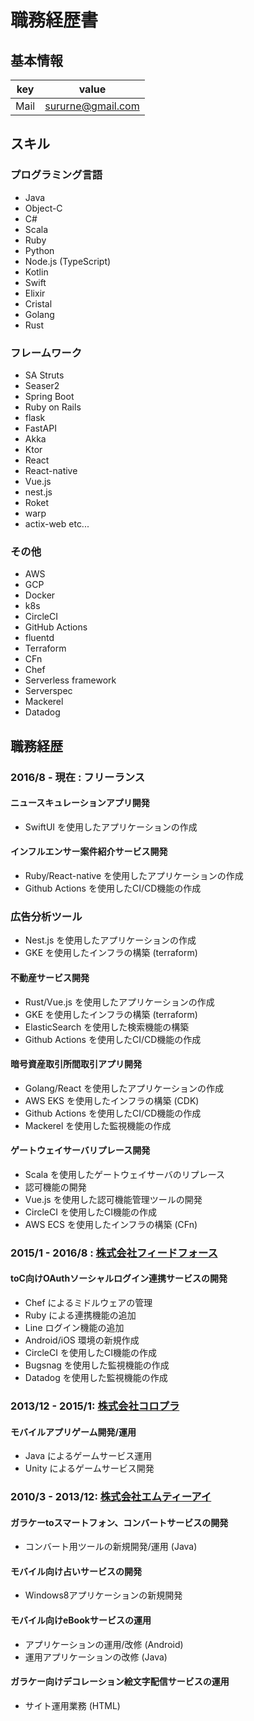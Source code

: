 # 職務経歴書

## 基本情報

| key         | value                                       |
| ----------- | ------------------------------------------- |
| Mail        | sururne@gmail.com                           |

## スキル

### プログラミング言語

- Java
- Object-C
- C#
- Scala
- Ruby
- Python
- Node.js (TypeScript)
- Kotlin
- Swift
- Elixir
- Cristal
- Golang
- Rust

### フレームワーク

- SA Struts
- Seaser2
- Spring Boot
- Ruby on Rails
- flask
- FastAPI
- Akka
- Ktor
- React
- React-native
- Vue.js
- nest.js
- Roket
- warp
- actix-web
etc...

### その他

- AWS
- GCP
- Docker
- k8s
- CircleCI
- GitHub Actions
- fluentd
- Terraform
- CFn
- Chef
- Serverless framework
- Serverspec
- Mackerel
- Datadog

## 職務経歴

### 2016/8 - 現在 : フリーランス

#### ニュースキュレーションアプリ開発

- SwiftUI を使用したアプリケーションの作成

#### インフルエンサー案件紹介サービス開発

- Ruby/React-native を使用したアプリケーションの作成
- Github Actions を使用したCI/CD機能の作成

### 広告分析ツール

- Nest.js を使用したアプリケーションの作成
- GKE を使用したインフラの構築 (terraform)

#### 不動産サービス開発

- Rust/Vue.js を使用したアプリケーションの作成
- GKE を使用したインフラの構築 (terraform)
- ElasticSearch を使用した検索機能の構築
- Github Actions を使用したCI/CD機能の作成

#### 暗号資産取引所間取引アプリ開発

- Golang/React を使用したアプリケーションの作成
- AWS EKS を使用したインフラの構築 (CDK)
- Github Actions を使用したCI/CD機能の作成
- Mackerel を使用した監視機能の作成

#### ゲートウェイサーバリプレース開発

- Scala を使用したゲートウェイサーバのリプレース
- 認可機能の開発
- Vue.js を使用した認可機能管理ツールの開発
- CircleCI を使用したCI機能の作成
- AWS ECS を使用したインフラの構築 (CFn)

### 2015/1 - 2016/8 : [株式会社フィードフォース](https://www.feedforce.jp/)

#### toC向けOAuthソーシャルログイン連携サービスの開発

- Chef によるミドルウェアの管理
- Ruby による連携機能の追加
- Line ログイン機能の追加
- Android/iOS 環境の新規作成
- CircleCI を使用したCI機能の作成
- Bugsnag を使用した監視機能の作成
- Datadog を使用した監視機能の作成

### 2013/12 - 2015/1: [株式会社コロプラ](https://www.colopl.co.jp/)

#### モバイルアプリゲーム開発/運用

- Java によるゲームサービス運用
- Unity によるゲームサービス開発

### 2010/3 - 2013/12: [株式会社エムティーアイ](https://www.mti.co.jp)

#### ガラケーtoスマートフォン、コンバートサービスの開発

- コンバート用ツールの新規開発/運用 (Java)

#### モバイル向け占いサービスの開発

- Windows8アプリケーションの新規開発

#### モバイル向けeBookサービスの運用

- アプリケーションの運用/改修 (Android)
- 運用アプリケーションの改修 (Java)

#### ガラケー向けデコレーション絵文字配信サービスの運用

- サイト運用業務 (HTML)
